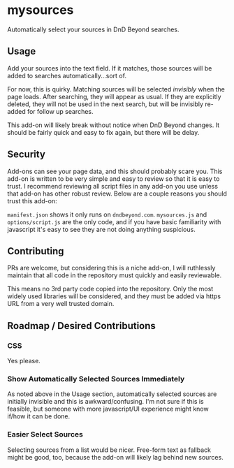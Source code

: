 # mysources
Automatically select your sources in DnD Beyond searches.

## Usage
Add your sources into the text field. If it matches, those sources will be added to searches automatically...sort of.

For now, this is quirky. Matching sources will be selected _invisibly_ when the page loads. After searching, they will appear as usual. If they are explicitly deleted, they will not be used in the next search, but will be invisibly re-added for follow up searches.

This add-on will likely break without notice when DnD Beyond changes. It should be fairly quick and easy to fix again, but there will be delay.

## Security
Add-ons can see your page data, and this should probably scare you. This add-on is written to be very simple and easy to review so that it is easy to trust. I recommend reviewing all script files in any add-on you use unless that add-on has other robust review. Below are a couple reasons you should trust this add-on:

`manifest.json` shows it only runs on `dndbeyond.com`.
`mysources.js` and `options/script.js` are the only code, and if you have basic familiarity with javascript it's easy to see they are not doing anything suspicious.

## Contributing
PRs are welcome, but considering this is a niche add-on, I will ruthlessly maintain that all code in the repository must quickly and easily reviewable.

This means no 3rd party code copied into the repository. Only the most widely used libraries will be considered, and they must be added via https URL from a very well trusted domain.

## Roadmap / Desired Contributions

### CSS
Yes please.

### Show Automatically Selected Sources Immediately
As noted above in the Usage section, automatically selected sources are initially invisible and this is awkward/confusing. I'm not sure if this is feasible, but someone with more javascript/UI experience might know if/how it can be done.

### Easier Select Sources
Selecting sources from a list would be nicer. Free-form text as fallback might be good, too, because the add-on will likely lag behind new sources.
